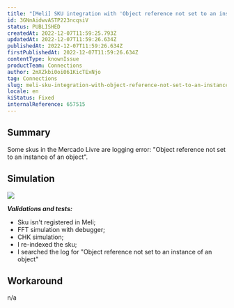 ```yaml
---
title: "[Meli] SKU integration with 'Object reference not set to an instance of an object' error."
id: 3GNnAidwvASTP223ncqsiV
status: PUBLISHED
createdAt: 2022-12-07T11:59:25.793Z
updatedAt: 2022-12-07T11:59:26.634Z
publishedAt: 2022-12-07T11:59:26.634Z
firstPublishedAt: 2022-12-07T11:59:26.634Z
contentType: knownIssue
productTeam: Connections
author: 2mXZkbi0oi061KicTExNjo
tag: Connections
slug: meli-sku-integration-with-object-reference-not-set-to-an-instance-of-an-object-error
locale: en
kiStatus: Fixed
internalReference: 657515
---
```


## Summary


Some skus in the Mercado Livre are logging error: "Object reference not set to an instance of an object".


##

## Simulation



 ![](https://vtexhelp.zendesk.com/attachments/token/ZGOJZmpO93pL3HqOVp0dDmzKh/?name=image.png)

_**Validations and tests:**_
- Sku isn't registered in Meli;
- FFT simulation with debugger;
- CHK simulation;
- I re-indexed the sku;
- I searched the log for "Object reference not set to an instance of an object"


##

## Workaround


n/a

